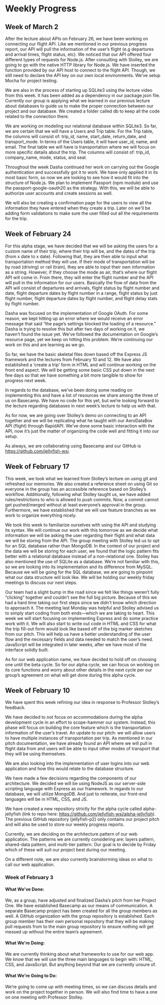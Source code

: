 # Weekly Progress
## Week of March 2

After the lecture about APIs on February 26, we have been working on connecting our flight API. Like we mentioned in our previous progress report, our API will pull the information of the user’s flight (e.g departures and arrival times, flight status, etc). We noticed that our API offered four different types of requests for Node.js. After consulting with Stolley, we are going to go with the native HTTP library for Node.js. We have inserted the function provided by our API host to connect to the flight API. Though, we still need to declare the API key on our own local environments. We’ve setup Mocha for project testing. 

We are also in the process of starting up SQLite3 using the lecture video from this week. It has been added as a dependency in our package.json file. Currently our group is applying what we learned in our previous lecture about databases to guide us to make the proper connection between our project and our database. We created a folder called db to keep all the code related to the connection there.

We are working on modeling our relational database within SQLite3. So far, we are certain that we will have a Users and Trip table. For the Trip table, the columns will consist of: trip_id, name, start_date, return_date, and transport_mode. In terms of the Users table, it will have user_id, name, and email. The final table we will have is transportation where we will focus on more specific details about the trip. The columns will consist of: trip_id, company_name, mode, status, and seat. 

Throughout the week Dasha continued her work on carrying out the Google authentication and successfully got it to work. We have only applied it in its most basic form, so now we are looking to see how it would fit into the structure of Node.js. We plan to implement Passport (npm module) and use the passport-google-oauth20 as the strategy. With this, we will be able to authorize user accounts and create sessions as well. 

We will also be creating a confirmation page for the users to view all the information they have entered when they create a trip. Later on we'll be adding form validations to make sure the user filled out all the requirements for the trip. 


## Week of February 24

For this alpha stage, we have decided that we will be asking the users for a custom name of their trip, where their trip will be, and the dates of the trip (from x date to x date). Following that, they are then able to input what transportation method they will use. If their mode of transportation will be by road (driving) or rail (train), they are able to input their own information as a string. However, if they choose the mode as air, that’s where our flight API will come in. From there, they will enter the flight number and the API will pull in the information for our users. Basically the flow of data from the API will consist of departures and arrivals, flight status by flight number and date, flight departure dates by flight number in a range, flight status by just flight number, flight departure dates by flight number, and flight delay stats by flight number. 

Dasha was focused on the implementation of Google OAuth. For some reason, we kept hitting up an error where we would receive an error message that said “the page’s settings blocked the loading of a resource.” Dasha is trying to resolve this but after two days of working on it, we haven’t found the issue yet. We’ve followed the documentation on Google’s resource page, yet we keep on hitting this problem. We’re continuing our work on this and are learning as we go.

So far, we have the basic skeletal files down based off the Express JS framework and the lectures from February 10 and 12. We have also established a ‘create a trip’ form in HTML and will continue working on the front end aspect. We will be getting some basic CSS put down in the next few days so that we have something a bit more tangible to show for progress next week.

In regards to the database, we’ve been doing some reading on implementing this and have a list of resources we share among the three of us on Basecamp. We have no code for this yet, but we’re looking forward to the lecture regarding databases in next week’s lecture to help us with that.

As for now, we are going over Stolley’s demo on connecting to an API together and we will be replicating what he taught with our AeroDataBox API (flight) through RapidAPI. We’ve done some basic interaction with the API, now it’s just the matter of organizing the code well and fitting it into our setup.

As always, we are collaborating using Basecamp and our GitHub is https://github.com/jellyfish-wsi.

## Week of February 17

This week, we took what we learned from Stolley’s lecture on using git and refreshed our memories. We also created a reference sheet on using Git so everyone in the group has an accessible reference based on Stolley’s workflow. Additionally, following what Stolley taught us, we have added rules/restrictions to who is allowed to push commits. Now, a commit cannot get pushed/merged without at least everyone’s approval in the group. Furthermore, we have established that we will use feature branches as we work to organize everything nicely.

We took this week to familiarize ourselves with using the API and studying its syntax. We will continue our work with this tomorrow as we decide what information we will be asking the user regarding their flight and what data we will be storing from the API. The group meeting with Stolley led us to opt for an SQL database rather than MongoDB. In the context of our project and the data we will be storing for each user, we found that the logic pattern fits better with a relational database instead of a non-relational one. Stolley has also mentioned the use of SQLite as a database. We’re not familiar with this, so we are looking into its implementation and its difference from MySQL. Because we will be going for the SQL database, we are going to pinpoint what our data structure will look like. We will be holding our weekly friday meetings to discuss our next steps.

Our team had a slight bump in the road since we felt like things weren’t fully “clicking” together and couldn’t see the full big picture. Because of this we had a hard time taking our first steps since we didn’t know which direction to approach it. The meeting last Monday was helpful and Stolley advised us to simply start coding from both ends—which we are taking to heart. This week we will start focusing on implementing Express and do some practice work with it. We will also start to write out code in HTML and CSS for what the trip fill-out form would look like based off of the big marker sketches from our pitch. This will help us have a better understanding of the user flow and the necessary fields and data needed to match the user’s need. JavaScript will be integrated in later weeks, after we have most of the interface solidly built.

As for our web application name, we have decided to hold off on choosing one until the beta cycle. So for our alpha cycle, we can focus on working on its core functions and worry about other details in the next cycle per our group’s agreement on what will get done during this alpha cycle.


## Week of February 10

We have spent this week refining our idea in response to Professor Stolley’s feedback.

We have decided to not focus on accommodations during the alpha development cycle in an effort to scope-hammer our system. Instead, this phase will focus on building the core feature which is the transportation information of the user’s travel. An update to our pitch: we will allow users to have multiple instances of transportation per trip. As mentioned in our pitch documentation, we have already found an API where we will pull in flight data from and users will be able to input other modes of transport that they will be using themselves.

We are also looking into the implementation of user logins into our web application and how this would relate to the database structure.

We have made a few decisions regarding the components of our architecture. We decided we will be using NodeJS as our server-side scripting language with Express as our framework. In regards to our database, we will utilize MongoDB. And just to reiterate, our front-end languages will be in HTML, CSS, and JS.

We have created a new repository strictly for the alpha cycle called alpha-jellyfish (link to repo here: https://github.com/jellyfish-wsi/alpha-jellyfish). The previous GitHub repository (jellyfish-p2) only contains our project pitch and will also be used to store our weekly progress reports.

Currently, we are deciding on the architecture pattern of our web application. The patterns we are currently considering are: layers pattern, shared-data pattern, and multi-tier pattern. Our goal is to decide by Friday which of these will suit our project best during our meeting.

On a different note, we are also currently brainstorming ideas on what to call our web application.

### Week of February 3

#### What We've Done:

We, as a group, have adjusted and finalized Dasha’s pitch from her Project One.
We have established Basecamp as our means of communication. A separate Basecamp
project has been created for all the group members as well. A GitHub organization
with the group repository is established. Each group member has their own personal
repository that they will be making pull requests from to the main group repository
to ensure nothing will get messed up without the entire team’s agreement.

#### What We're Doing:

We are currently thinking about what frameworks to use for our web app. We know
that we will use the three main languages to begin with: HTML, CSS, and JavaScript.
But anything beyond that we are currently unsure of.

#### What We're Going to Do:

We’re going to come up with meeting times, so we can discuss details and work on
the project together in person. We will also find time to have a one on one
meeting with Professor Stolley.
